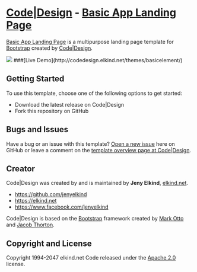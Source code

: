 # [Code|Design](http://http://codedesign.elkind.net/) - [Basic App Landing Page](http://codedesign.elkind.net/themes/bootstrap-theme-basic-app/)

[Basic App Landing Page](http://codedesign.elkind.net/themes/bootstrap-theme-basic-app/) is a multipurpose landing page template for [Bootstrap](http://getbootstrap.com/) created by [Code|Design](http://http://codedesign.elkind.net/).


<img src="https://raw.githubusercontent.com/elkindnet/codedesign-basic-app/gh-pages/screenshot.jpg">
###[Live Demo](http://codedesign.elkind.net/themes/basicelement/)

## Getting Started

To use this template, choose one of the following options to get started:
* Download the latest release on Code|Design
* Fork this repository on GitHub

## Bugs and Issues

Have a bug or an issue with this template? [Open a new issue](https://github.com/elkindnet/BasicApp/issues) here on GitHub or leave a comment on the [template overview page at Code|Design](http://codedesign.elkind.net/themes/bootstrap-theme-basic-app/).

## Creator

Code|Design was created by and is maintained by **Jeny Elkind**, [elkind.net](http://elkind.net/).

* https://github.com/jenyelkind
* https://elkind.net
* https://www.facebook.com/jenyelkind

Code|Design is based on the [Bootstrap](http://getbootstrap.com/) framework created by [Mark Otto](https://twitter.com/mdo) and [Jacob Thorton](https://twitter.com/fat).

## Copyright and License

Copyright 1994-2047 elkind.net Code released under the [Apache 2.0](https://github.com/elkindnet/codedesign-basic-app/blob/gh-pages/LICENSE) license.
